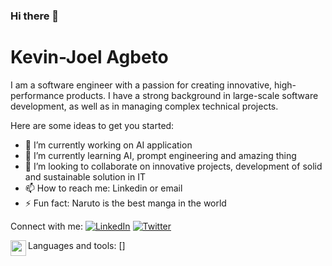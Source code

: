 ### Hi there 👋

# Kevin-Joel Agbeto

I am a software engineer with a passion for creating innovative, high-performance products. I have a strong background in large-scale software development, as well as in managing complex technical projects. 

Here are some ideas to get you started:

- 🔭 I’m currently working on AI application
- 🌱 I’m currently learning AI, prompt engineering and amazing thing
- 👯 I’m looking to collaborate on innovative projects, development of solid and sustainable solution in IT
- 📫 How to reach me: Linkedin or email
- ⚡ Fun fact: Naruto is the best manga in the world

Connect with me:
[![LinkedIn](https://img.shields.io/badge/-LinkedIn-blue?style=flat-square&logo=Linkedin&logoColor=white&link=[https://www.linkedin.com/in/kevin-joel-agbeto-174b5a174/])](https://www.linkedin.com/in/kevin-joel-agbeto-174b5a174/)
[![Twitter](https://img.shields.io/badge/-Twitter-blue?style=flat-square&logo=Twitter&logoColor=white&link=[https://twitter.com/K_Joel_Ag])](https://twitter.com/K_Joel_Ag)

Languages and tools: 
[<img align="left" alt="vs-code" width="25px" src="https://cdn.jsdelivr.net/gh/devicons/devicon/icons/visualstudio/visualstudio-plain.svg" />]
